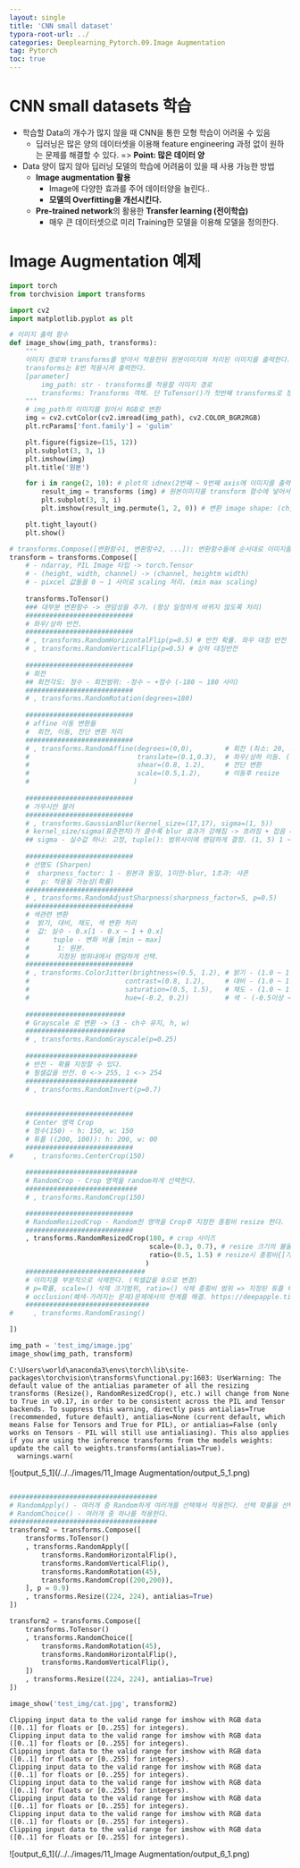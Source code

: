 ```yaml
---
layout: single
title: 'CNN small dataset'
typora-root-url: ../
categories: Deeplearning_Pytorch.09.Image Augmentation
tag: Pytorch
toc: true
---
```


# CNN small datasets 학습


- 학습할 Data의 개수가 많지 않을 때 CNN을 통한 모형 학습이 어려울 수 있음
  - 딥러닝은 많은 양의 데이터셋을 이용해 feature engineering 과정 없이 원하는 문제를 해결할 수 있다. => **Point: 많은 데이터 양**
- Data 양이 많지 않아 딥러닝 모델의 학습에 어려움이 있을 때 사용 가능한 방법
    - **Image augmentation 활용**
        - Image에 다양한 효과를 주어 데이터양을 늘린다..
        - **모델의 Overfitting을 개선시킨다.**
    - **Pre-trained network**의 활용한 **Transfer learning (전이학습)**
        - 매우 큰 데이터셋으로 미리 Training한 모델을 이용해 모델을 정의한다.

# Image Augmentation 예제


```python
import torch
from torchvision import transforms

import cv2
import matplotlib.pyplot as plt
```


```python
# 이미지 출력 함수
def image_show(img_path, transforms):
    """
    이미지 경로와 transforms를 받아서 적용한뒤 원본이미지와 처리된 이미지를 출력한다.
    transforms는 8번 적용시켜 출력한다.
    [parameter]
        img_path: str - transforms를 적용할 이미지 경로
        transforms: Transforms 객체. 단 ToTensor()가 첫번째 transforms로 정의되 있어야 한다.
    """
    # img_path의 이미지를 읽어서 RGB로 변환
    img = cv2.cvtColor(cv2.imread(img_path), cv2.COLOR_BGR2RGB)
    plt.rcParams['font.family'] = 'gulim'

    plt.figure(figsize=(15, 12))
    plt.subplot(3, 3, 1)
    plt.imshow(img)
    plt.title('원본')

    for i in range(2, 10): # plot의 idnex(2번째 ~ 9번째 axis에 이미지를 출력)
        result_img = transforms (img) # 원본이미지를 transform 함수에 넣어서 변경된 결과를 받는다.
        plt.subplot(3, 3, i)    
        plt.imshow(result_img.permute(1, 2, 0)) # 변환 image shape: (ch, h, w) -> matplotlib shape: (h, w, ch)

    plt.tight_layout()
    plt.show()
```


```python
# transforms.Compose([변환함수1, 변환함수2, ...]): 변환함수들에 순서대로 이미지를 넣어서 변환. => 변환 파이프라인을 구성
transform = transforms.Compose([
    # - ndarray, PIL Image 타입 -> torch.Tensor
    # - (height, width, channel) -> (channel, heightm width)
    # - pixcel 값들을 0 ~ 1 사이로 scaling 처리. (min max scaling)
    
    transforms.ToTensor()
    ### 대부분 변환함수 -> 랜덤성을 추가. (항상 일정하게 바뀌지 않도록 처리)
    ###########################
    # 좌우/상하 반전. 
    ###########################
    # , transforms.RandomHorizontalFlip(p=0.5) # 반전 확률. 좌우 대칭 반전
    # , transforms.RandomVerticalFlip(p=0.5) # 상하 대칭반전
    
    ###########################
    # 회전
    ## 회전각도: 정수 - 회전범위: -정수 ~ +정수 (-180 ~ 180 사이)
    ###########################
    # , transforms.RandomRotation(degrees=180) 
    
    ###########################
    # affine 이동 변환들
    #  회전, 이동, 전단 변환 처리
    ###########################
    # , transforms.RandomAffine(degrees=(0,0),        # 회전 (최소: 20, 최대: 20) - 필수
    #                           translate=(0.1,0.3),  # 좌우/상하 이동. (실수: 비율)
    #                           shear=(0.8, 1.2),     # 전단 변환 
    #                           scale=(0.5,1.2),      # 이동후 resize
    #                          )
    
    ###########################
    # 가우시안 블러
    ###########################
    # , transforms.GaussianBlur(kernel_size=(17,17), sigma=(1, 5))
    # kernel_size/sigma(표준편차)가 클수록 blur 효과가 강해짐 -> 흐려짐 + 잡음 더 많이 제거
    ## sigma - 실수값 하나: 고정, tuple(): 범위사이에 랜덤하게 결정. (1, 5) 1 ~ 5
    
    ########################### 
    # 선명도 (Sharpen)
    #  sharpness_factor: 1 - 원본과 동일, 1미만-blur, 1초과: 샤픈
    #   p: 적용될 가능성(확률)
    ###########################
    # , transforms.RandomAdjustSharpness(sharpness_factor=5, p=0.5) 
    ###########################
    # 색관련 변환
    #  밝기, 대비, 채도, 색 변환 처리
    #  값: 실수 - 0.x[1 - 0.x ~ 1 + 0.x]
    #      tuple - 변화 비율 [min ~ max]
    #       1: 원본.
    #       지정된 범위내에서 랜덤하게 선택.
    ###########################
    # , transforms.ColorJitter(brightness=(0.5, 1.2), # 밝기 - (1.0 ~ 1.0): 밝기 안함
    #                        contrast=(0.8, 1.2),     # 대비 - (1.0 ~ 1.0): 대비 안함
    #                        saturation=(0.5, 1.5),   # 채도 - (1.0 ~ 1.0): 채도
    #                        hue=(-0.2, 0.2))         # 색 - (-0.5이상 ~ 0.5이하)
    
    #########################
    # Grayscale 로 변환 -> (3 - ch수 유지, h, w)
    #########################
    # , transforms.RandomGrayscale(p=0.25)
    
    ############################
    # 반전 - 확률 지정할 수 있다.
    # 필셀값을 반전. 0 <-> 255, 1 <-> 254
    ############################
    # , transforms.RandomInvert(p=0.7)
    
    
    ###########################
    # Center 영역 Crop
    # 정수(150) - h: 150, w: 150
    # 튜플 ((200, 100)): h: 200, w: 00
    ###########################
#     , transforms.CenterCrop(150)
    
    ############################
    # RandomCrop - Crop 영역을 random하게 선택한다.
    ############################
    # , transforms.RandomCrop(150)

    ###########################
    # RandomResizedCrop - Random한 영역을 Crop후 지정한 종횡비 resize 한다.
    ###########################
    , transforms.RandomResizedCrop(180, # crop 사이즈
                                   scale=(0.3, 0.7), # resize 크기의 뷸율
                                   ratio=(0.5, 1.5) # resize시 종횡비{[가로, 세로비율])
                                  )
    ##############################
    # 이미지를 부분적으로 삭제한다. (픽셀값을 0으로 변경)
    # p=확률, scale=() 삭제 크기범위, ratio=() 삭제 종횡비 범위 => 지정된 튜플 비율에서 random 하게 선택되 변경됨
    # occlusion(폐색-가려지는 문제)문제에서의 한계를 해결. https://deepapple.tistory.com/8
    ###############################
#     , transforms.RandomErasing()

])

img_path = 'test_img/image.jpg'
image_show(img_path, transform)


```

    C:\Users\world\anaconda3\envs\torch\lib\site-packages\torchvision\transforms\functional.py:1603: UserWarning: The default value of the antialias parameter of all the resizing transforms (Resize(), RandomResizedCrop(), etc.) will change from None to True in v0.17, in order to be consistent across the PIL and Tensor backends. To suppress this warning, directly pass antialias=True (recommended, future default), antialias=None (current default, which means False for Tensors and True for PIL), or antialias=False (only works on Tensors - PIL will still use antialiasing). This also applies if you are using the inference transforms from the models weights: update the call to weights.transforms(antialias=True).
      warnings.warn(




![output_5_1](/../../images/11_Image Augmentation/output_5_1.png)
    



```python

#####################################
# RandomApply() - 여러개 중 Random하게 여러개를 선택해서 적용한다. 선택 확률을 선택할 수 있다.
# RandomChoice() - 여러개 중 하나를 적용한다.
#####################################
transform2 = transforms.Compose([
    transforms.ToTensor()
    , transforms.RandomApply([
        transforms.RandomHorizontalFlip(),
        transforms.RandomVerticalFlip(),
        transforms.RandomRotation(45), 
        transforms.RandomCrop((200,200)),
    ], p = 0.9)
    , transforms.Resize((224, 224), antialias=True)
])

transform2 = transforms.Compose([
    transforms.ToTensor()
    , transforms.RandomChoice([
        transforms.RandomRotation(45), 
        transforms.RandomHorizontalFlip(),
        transforms.RandomVerticalFlip(),
    ])
    , transforms.Resize((224, 224), antialias=True)
])

image_show('test_img/cat.jpg', transform2)
```

    Clipping input data to the valid range for imshow with RGB data ([0..1] for floats or [0..255] for integers).
    Clipping input data to the valid range for imshow with RGB data ([0..1] for floats or [0..255] for integers).
    Clipping input data to the valid range for imshow with RGB data ([0..1] for floats or [0..255] for integers).
    Clipping input data to the valid range for imshow with RGB data ([0..1] for floats or [0..255] for integers).
    Clipping input data to the valid range for imshow with RGB data ([0..1] for floats or [0..255] for integers).
    Clipping input data to the valid range for imshow with RGB data ([0..1] for floats or [0..255] for integers).
    Clipping input data to the valid range for imshow with RGB data ([0..1] for floats or [0..255] for integers).
    Clipping input data to the valid range for imshow with RGB data ([0..1] for floats or [0..255] for integers).




![output_6_1](/../../images/11_Image Augmentation/output_6_1.png)
    

